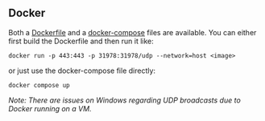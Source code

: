 ## Docker

Both a [Dockerfile](Dockerfile) and a [docker-compose](compose.yml) files are
available.
You can either first build the Dockerfile and then run it like:

``docker run -p 443:443 -p 31978:31978/udp --network=host <image>``

or just use the docker-compose file directly:

``docker compose up``

*Note: There are issues on Windows regarding UDP broadcasts due to Docker running on a VM.*